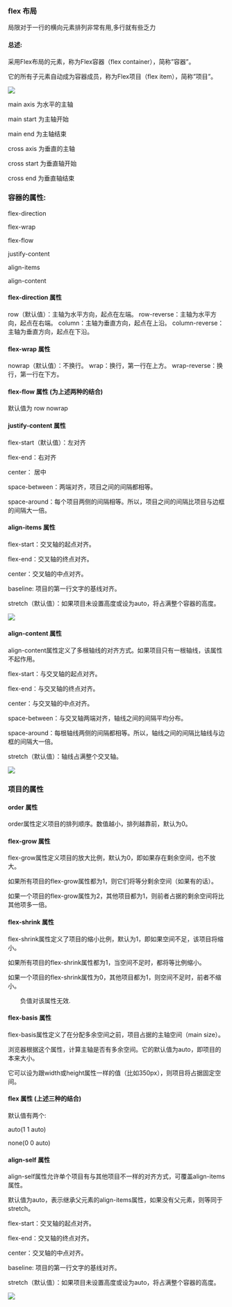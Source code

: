 ### flex 布局
局限对于一行的横向元素排列非常有用,多行就有些乏力

#### 总述:

采用Flex布局的元素，称为Flex容器（flex container），简称”容器”。

它的所有子元素自动成为容器成员，称为Flex项目（flex item），简称”项目”。

![](http://www.runoob.com/wp-content/uploads/2015/07/3791e575c48b3698be6a94ae1dbff79d.png)

main axis 为水平的主轴

main start 为主轴开始

main end 为主轴结束

cross axis 为垂直的主轴

cross start 为垂直轴开始

cross end 为垂直轴结束

### 容器的属性:

flex-direction

flex-wrap

flex-flow

justify-content

align-items

align-content

#### flex-direction 属性

row（默认值）：主轴为水平方向，起点在左端。
row-reverse：主轴为水平方向，起点在右端。
column：主轴为垂直方向，起点在上沿。
column-reverse：主轴为垂直方向，起点在下沿。

#### flex-wrap 属性

nowrap（默认值）：不换行。
wrap：换行，第一行在上方。
wrap-reverse：换行，第一行在下方。

#### flex-flow 属性 (为上述两种的结合)

默认值为 row nowrap

#### justify-content 属性

flex-start（默认值）：左对齐

flex-end：右对齐

center： 居中

space-between：两端对齐，项目之间的间隔都相等。

space-around：每个项目两侧的间隔相等。所以，项目之间的间隔比项目与边框的间隔大一倍。

#### align-items 属性

flex-start：交叉轴的起点对齐。

flex-end：交叉轴的终点对齐。

center：交叉轴的中点对齐。

baseline: 项目的第一行文字的基线对齐。

stretch（默认值）：如果项目未设置高度或设为auto，将占满整个容器的高度。

![](http://www.runoob.com/wp-content/uploads/2015/07/2b0c39c7e7a80d5a784c8c2ca63cde17.png)

#### align-content 属性

align-content属性定义了多根轴线的对齐方式。如果项目只有一根轴线，该属性不起作用。

flex-start：与交叉轴的起点对齐。

flex-end：与交叉轴的终点对齐。

center：与交叉轴的中点对齐。

space-between：与交叉轴两端对齐，轴线之间的间隔平均分布。

space-around：每根轴线两侧的间隔都相等。所以，轴线之间的间隔比轴线与边框的间隔大一倍。

stretch（默认值）：轴线占满整个交叉轴。

![](http://www.runoob.com/wp-content/uploads/2015/07/f10918ccb8a13247c9d47715a2bd2c33.png)

### 项目的属性

#### order 属性

order属性定义项目的排列顺序。数值越小，排列越靠前，默认为0。

#### flex-grow 属性

flex-grow属性定义项目的放大比例，默认为0，即如果存在剩余空间，也不放大。

如果所有项目的flex-grow属性都为1，则它们将等分剩余空间（如果有的话）。　　

如果一个项目的flex-grow属性为2，其他项目都为1，则前者占据的剩余空间将比其他项多一倍。

#### flex-shrink 属性

flex-shrink属性定义了项目的缩小比例，默认为1，即如果空间不足，该项目将缩小。

如果所有项目的flex-shrink属性都为1，当空间不足时，都将等比例缩小。

如果一个项目的flex-shrink属性为0，其他项目都为1，则空间不足时，前者不缩小。

　　负值对该属性无效.

#### flex-basis 属性

flex-basis属性定义了在分配多余空间之前，项目占据的主轴空间（main size）。

浏览器根据这个属性，计算主轴是否有多余空间。它的默认值为auto，即项目的本来大小。

它可以设为跟width或height属性一样的值（比如350px），则项目将占据固定空间。

#### flex 属性 (上述三种的结合)

默认值有两个:

auto(1 1 auto)

none(0 0 auto)

#### align-self 属性

align-self属性允许单个项目有与其他项目不一样的对齐方式，可覆盖align-items属性。

默认值为auto，表示继承父元素的align-items属性，如果没有父元素，则等同于stretch。

flex-start：交叉轴的起点对齐。

flex-end：交叉轴的终点对齐。

center：交叉轴的中点对齐。

baseline: 项目的第一行文字的基线对齐。

stretch（默认值）：如果项目未设置高度或设为auto，将占满整个容器的高度。


![](http://www.runoob.com/wp-content/uploads/2015/07/55b19171b8b6b9487d717bf2ecbba6de.png)
